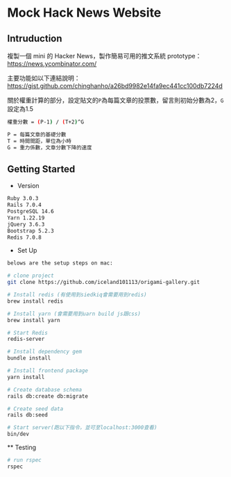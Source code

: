 # Mock Hack News Website

## Intruduction
複製一個 mini 的 Hacker News，製作簡易可用的推文系統 prototype：
https://news.ycombinator.com/

主要功能如以下連結說明：
https://gist.github.com/chinghanho/a26bd9982e14fa9ec441cc100db7224d

關於權重計算的部分，設定貼文的`P`為每篇文章的投票數，留言則初始分數為2，`G`設定為1.5
``` bash
權重分數 = (P-1) / (T+2)^G

P = 每篇文章的基礎分數
T = 時間間距，單位為小時
G = 重力係數，文章分數下降的速度
```

## Getting Started
* Version
``` bash
Ruby 3.0.3
Rails 7.0.4
PostgreSQL 14.6
Yarn 1.22.19
jQuery 3.6.3
Bootstrap 5.2.3
Redis 7.0.8
```
* Set Up 
``` bash
belows are the setup steps on mac:

# clone project
git clone https://github.com/iceland101113/origami-gallery.git

# Install redis (有使用到siedkiq會需要用到redis)
brew install redis

# Install yarn (會需要用到uarn build js跟css)
brew install yarn

# Start Redis
redis-server

# Install dependency gem
bundle install

# Install frontend package
yarn install

# Create database schema
rails db:create db:migrate

# Create seed data
rails db:seed

# Start server(跑以下指令，並可至localhost:3000查看)
bin/dev
```
** Testing
``` bash
# run rspec
rspec
```

